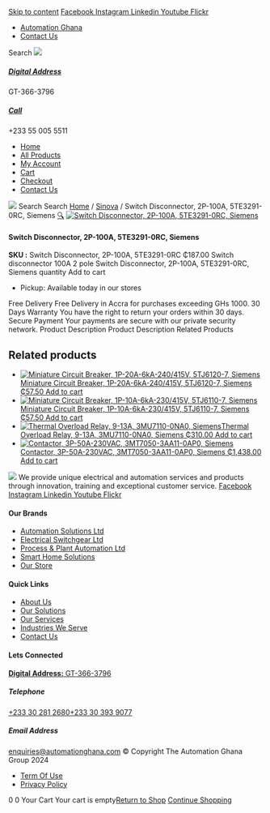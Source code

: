 [Skip to content](https://store.automationghana.com/product/switch-disconnector-2p-100a-5te3291-0rc-siemens/#content)
[ Facebook ](https://www.facebook.com/automationgh/) [ Instagram ](https://www.instagram.com/automationgh/) [ Linkedin ](https://www.linkedin.com/company/the-automation-ghana-limited/) [ Youtube ](https://www.youtube.com/channel/UCurrRDUSm5oIW39VXjn1u0w) [ Flickr ](https://www.flickr.com/photos/181794037@N07/)
  * [ Automation Ghana ](https://automationghana.com)
  * [ Contact Us ](https://store.automationghana.com/contact/)


Search
[ ![](https://store.automationghana.com/wp-content/uploads/2024/04/Website-TAGG-Logo-BLUE.png) ](https://store.automationghana.com/)
[ ](https://maps.app.goo.gl/m4xeaagWCNbLk4jM6)
#####  [ Digital Address ](https://maps.app.goo.gl/m4xeaagWCNbLk4jM6)
GT-366-3796 
[ ](tel:+233550055511)
#####  [ Call ](tel:+233550055511)
+233 55 005 5511 
  * [Home](https://store.automationghana.com/)
  * [All Products](https://store.automationghana.com/shop/)
  * [My Account](https://store.automationghana.com/my-account/)
  * [Cart](https://store.automationghana.com/cart/)
  * [Checkout](https://store.automationghana.com/checkout/)
  * [Contact Us](https://store.automationghana.com/contact/)


[![](https://store.automationghana.com/wp-content/uploads/2024/04/AutomationGhana_logo_white.png)](https://store.automationghana.com)
Search
Search
[Home](https://store.automationghana.com) / [Sinova](https://store.automationghana.com/product-category/sinova-siemens/) / Switch Disconnector, 2P-100A, 5TE3291-0RC, Siemens
[🔍](https://store.automationghana.com/product/switch-disconnector-2p-100a-5te3291-0rc-siemens/)
[![Switch Disconnector, 2P-100A, 5TE3291-0RC, Siemens](https://store.automationghana.com/wp-content/uploads/2025/03/switch.jpg)](https://store.automationghana.com/wp-content/uploads/2025/03/switch.jpg)
####  Switch Disconnector, 2P-100A, 5TE3291-0RC, Siemens 
**SKU :** Switch Disconnector, 2P-100A, 5TE3291-0RC 
₵187.00
Switch disconnector 100A 2 pole
Switch Disconnector, 2P-100A, 5TE3291-0RC, Siemens quantity
Add to cart
  * Pickup: Available today in our stores


Free Delivery 
Free Delivery in Accra for purchases exceeding GHs 1000. 
30 Days Warranty 
You have the right to return your orders within 30 days. 
Secure Payment 
Your payments are secure with our private security network. 
Product Description
Product Description
Related Products 
## Related products
  * [![Miniature Circuit Breaker, 1P-20A-6kA-240/415V, 5TJ6120-7, Siemens](https://store.automationghana.com/wp-content/uploads/2025/03/Miniature-Circuit-Breaker-300x300.jpg)Miniature Circuit Breaker, 1P-20A-6kA-240/415V, 5TJ6120-7, Siemens ₵57.50 ](https://store.automationghana.com/product/miniature-circuit-breaker-1p-20a-6ka-240-415v-5tj6120-7-siemens/)
[Add to cart](https://store.automationghana.com/product/switch-disconnector-2p-100a-5te3291-0rc-siemens/?add-to-cart=24516)
  * [![Miniature Circuit Breaker, 1P-10A-6kA-230/415V, 5TJ6110-7, Siemens](https://store.automationghana.com/wp-content/uploads/2025/03/Miniature-Circuit-Breaker-300x300.jpg)Miniature Circuit Breaker, 1P-10A-6kA-230/415V, 5TJ6110-7, Siemens ₵57.50 ](https://store.automationghana.com/product/miniature-circuit-breaker-1p-10a-6ka-230-415v-5tj6110-7-siemens/)
[Add to cart](https://store.automationghana.com/product/switch-disconnector-2p-100a-5te3291-0rc-siemens/?add-to-cart=24513)
  * [![Thermal Overload Relay, 9-13A, 3MU7110-0NA0, Siemens](https://store.automationghana.com/wp-content/uploads/2025/03/thermal-overload-300x300.png)Thermal Overload Relay, 9-13A, 3MU7110-0NA0, Siemens ₵310.00 ](https://store.automationghana.com/product/thermal-overload-relay-9-13a-3mu7110-0na0-siemens/)
[Add to cart](https://store.automationghana.com/product/switch-disconnector-2p-100a-5te3291-0rc-siemens/?add-to-cart=24508)
  * [![Contactor, 3P-50A-230VAC, 3MT7050-3AA11-0AP0, Siemens](https://store.automationghana.com/wp-content/uploads/2025/03/P_IN01_XX_00058i.jpg)Contactor, 3P-50A-230VAC, 3MT7050-3AA11-0AP0, Siemens ₵1,438.00 ](https://store.automationghana.com/product/contactor-3p-50a-230vac-3mt7050-3aa11-0ap0-siemens/)
[Add to cart](https://store.automationghana.com/product/switch-disconnector-2p-100a-5te3291-0rc-siemens/?add-to-cart=24490)


![](https://store.automationghana.com/wp-content/uploads/2024/04/AutomationGhana_logo_white.png)
We provide unique electrical and automation services and products through innovation, training and exceptional customer service.
[ Facebook ](https://www.facebook.com/automationgh/) [ Instagram ](https://www.instagram.com/automationgh/) [ Linkedin ](https://www.linkedin.com/company/the-automation-ghana-limited/) [ Youtube ](https://www.youtube.com/channel/UCurrRDUSm5oIW39VXjn1u0w) [ Flickr ](https://www.flickr.com/photos/181794037@N07/)
#### Our Brands
  * [ Automation Solutions Ltd ](https://store.automationghana.com/product/switch-disconnector-2p-100a-5te3291-0rc-siemens/)
  * [ Electrical Switchgear Ltd ](https://store.automationghana.com/product/switch-disconnector-2p-100a-5te3291-0rc-siemens/)
  * [ Process & Plant Automation Ltd ](https://store.automationghana.com/product/switch-disconnector-2p-100a-5te3291-0rc-siemens/)
  * [ Smart Home Solutions ](https://store.automationghana.com/product/switch-disconnector-2p-100a-5te3291-0rc-siemens/)
  * [ Our Store ](https://store.automationghana.com/product/switch-disconnector-2p-100a-5te3291-0rc-siemens/)


#### Quick Links
  * [ About Us ](https://store.automationghana.com/product/switch-disconnector-2p-100a-5te3291-0rc-siemens/)
  * [ Our Solutions ](https://store.automationghana.com/product/switch-disconnector-2p-100a-5te3291-0rc-siemens/)
  * [ Our Services ](https://store.automationghana.com/product/switch-disconnector-2p-100a-5te3291-0rc-siemens/)
  * [ Industries We Serve ](https://store.automationghana.com/product/switch-disconnector-2p-100a-5te3291-0rc-siemens/)
  * [ Contact Us ](https://store.automationghana.com/product/switch-disconnector-2p-100a-5te3291-0rc-siemens/)


#### Lets Connected
[**Digital Address:** GT-366-3796](https://maps.app.goo.gl/m4xeaagWCNbLk4jM6)
#####  Telephone 
[ +233 30 281 2680](tel:+233302812680)[+233 30 393 9077](https://store.automationghana.com/product/switch-disconnector-2p-100a-5te3291-0rc-siemens/+233303939077)
#####  Email Address 
enquiries@automationghana.com 
© Copyright The Automation Ghana Group 2024
  * [ Term Of Use ](https://store.automationghana.com/product/switch-disconnector-2p-100a-5te3291-0rc-siemens/)
  * [ Privacy Policy ](https://store.automationghana.com/product/switch-disconnector-2p-100a-5te3291-0rc-siemens/)


0
0
Your Cart
Your cart is empty[Return to Shop](https://store.automationghana.com/shop/)
[Continue Shopping](https://store.automationghana.com/product/switch-disconnector-2p-100a-5te3291-0rc-siemens/)
